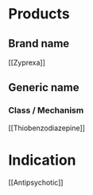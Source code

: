 # Products

## Brand name
[[Zyprexa]]

## Generic name


### Class / Mechanism
[[Thiobenzodiazepine]]

# Indication
[[Antipsychotic]]

